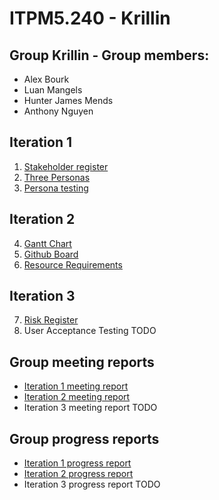 # ITPM5.240 - Krillin

## Group Krillin - Group members:

* Alex Bourk
* Luan Mangels
* Hunter James Mends
* Anthony Nguyen

## Iteration 1
1. [Stakeholder register](https://github.com/AJBEIT/ITPM5.240-Krillin/blob/main/Iteration%201/Stakeholder%20register.docx)
2. [Three Personas](https://github.com/AJBEIT/ITPM5.240-Krillin/blob/main/Iteration%201/Personas)
3. [Persona testing](https://github.com/AJBEIT/ITPM5.240-Krillin/blob/main/Iteration%201/Personas/Persona%20Testing.docx)

## Iteration 2
4. [Gantt Chart](https://github.com/AJBEIT/ITPM5.240-Krillin/blob/main/Iteration%202/Agile%20Gantt%20chart.xlsx)
5. [Github Board](https://github.com/users/AJBEIT/projects/2/views/1)
6. [Resource Requirements](https://github.com/AJBEIT/ITPM5.240-Krillin/blob/main/Iteration%202/Resource%20Requirements.xlsx)

## Iteration 3
7. [Risk Register](https://github.com/AJBEIT/ITPM5.240-Krillin/blob/main/Iteration%203/risk_register.docx)
8. User Acceptance Testing TODO

## Group meeting reports
* [Iteration 1 meeting report](https://github.com/AJBEIT/ITPM5.240-Krillin/blob/main/Iteration%201/Group%20Meeting%20Report%201.docx)
* [Iteration 2 meeting report](https://github.com/AJBEIT/ITPM5.240-Krillin/blob/main/Iteration%202/Group%20Meeting%20Report%202.docx)
* Iteration 3 meeting report TODO

## Group progress reports
* [Iteration 1 progress report](https://github.com/AJBEIT/ITPM5.240-Krillin/blob/main/Iteration%201/Progress%20Report%201%20-%20Krillin.docx)
* [Iteration 2 progress report](https://github.com/AJBEIT/ITPM5.240-Krillin/blob/main/Iteration%202/Progress%20Report%202%20-%20Krillin.docx)
* Iteration 3 progress report TODO
